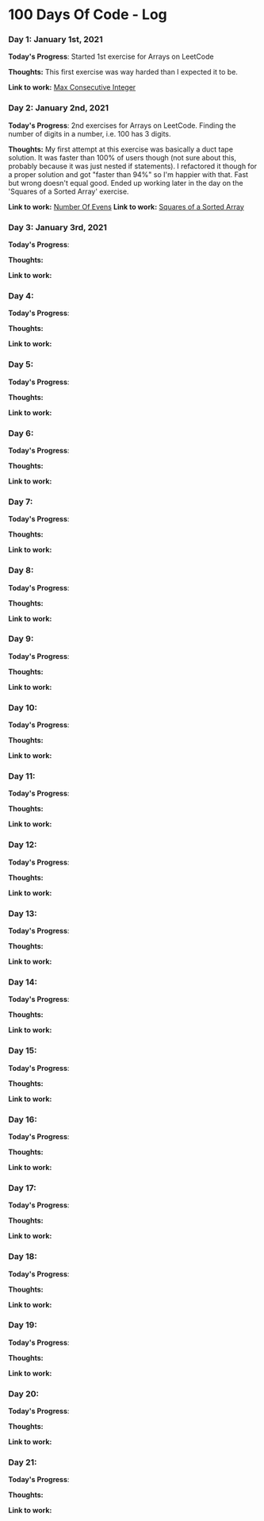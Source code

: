 # 100 Days Of Code - Log

### Day 1: January 1st, 2021

**Today's Progress**: Started 1st exercise for Arrays on LeetCode

**Thoughts:** This first exercise was way harded than I expected it to be.

**Link to work:** [Max Consecutive Integer](https://github.com/BrysonGreer95/LeetCode/blob/master/Arrays/MaxConsecutive/Solution.java)


### Day 2: January 2nd, 2021

**Today's Progress**: 2nd exercises for Arrays on LeetCode. Finding the number of digits in a number, i.e. 100 has 3 digits.

**Thoughts:** My first attempt at this exercise was basically a duct tape solution. It was faster than 100% of users though (not sure about this, probably because it was just nested if statements). I refactored it though for a proper solution and got "faster than 94%" so I'm happier with that. Fast but wrong doesn't equal good. Ended up working later in the day on the 'Squares of a Sorted Array' exercise.

**Link to work:** [Number Of Evens](https://github.com/BrysonGreer95/LeetCode/tree/master/Arrays/numberOfEvens)
**Link to work:** [Squares of a Sorted Array](https://github.com/BrysonGreer95/LeetCode/blob/master/Arrays/SquaresOfSortedArray/Solution.java)


### Day 3: January 3rd, 2021

**Today's Progress**: 

**Thoughts:** 

**Link to work:** 


### Day 4: 

**Today's Progress**: 

**Thoughts:** 

**Link to work:** 


### Day 5:

**Today's Progress**: 

**Thoughts:** 

**Link to work:** 


### Day 6:

**Today's Progress**: 

**Thoughts:** 

**Link to work:** 


### Day 7:

**Today's Progress**: 

**Thoughts:** 

**Link to work:** 


### Day 8:

**Today's Progress**: 

**Thoughts:** 

**Link to work:** 


### Day 9:

**Today's Progress**: 

**Thoughts:** 

**Link to work:** 


### Day 10:

**Today's Progress**: 

**Thoughts:** 

**Link to work:** 


### Day 11:

**Today's Progress**: 

**Thoughts:** 

**Link to work:** 


### Day 12:

**Today's Progress**: 

**Thoughts:** 

**Link to work:** 


### Day 13:

**Today's Progress**: 

**Thoughts:** 

**Link to work:** 


### Day 14:

**Today's Progress**: 

**Thoughts:** 

**Link to work:** 


### Day 15:

**Today's Progress**: 

**Thoughts:** 

**Link to work:** 


### Day 16:

**Today's Progress**: 

**Thoughts:** 

**Link to work:** 


### Day 17:

**Today's Progress**: 

**Thoughts:** 

**Link to work:** 


### Day 18:

**Today's Progress**: 

**Thoughts:** 

**Link to work:** 


### Day 19:

**Today's Progress**: 

**Thoughts:** 

**Link to work:** 


### Day 20:

**Today's Progress**: 

**Thoughts:** 

**Link to work:** 


### Day 21:

**Today's Progress**: 

**Thoughts:** 

**Link to work:** 
